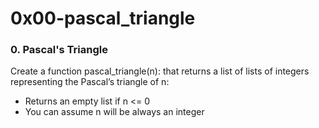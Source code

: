 # 0x00-pascal_triangle


### 0. Pascal's Triangle

Create a function pascal_triangle(n): that returns a list of lists of integers representing the Pascal’s triangle of n:
- Returns an empty list if n <= 0
- You can assume n will be always an integer
